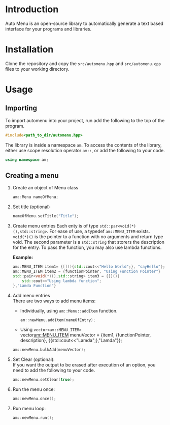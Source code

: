 # Introduction

Auto Menu is an open-source library to automatically generate a text based interface for your programs and libraries.

# Installation

Clone the repository and copy the `src/automenu.hpp` and `src/automenu.cpp` files to your working directory.

# Usage

## Importing

To import automenu into your project, run add the following to the top of the program.

```cpp
#include<path_to_dir/automenu.hpp>
```

The library is inside a namespace `am`. To access the contents of the library, either use scope resolution operator `am::`, or add the following to your code.

```cpp
using namespace am;
```

## Creating a menu

1. Create an object of Menu class

   ```cpp
   am::Menu nameOfMenu;
   ```

1. Set title (optional)

   ```cpp
   nameOfMenu.setTitle("Title");
   ```

1. Create menu entries 
   Each enty is of type `std::par<void(*)(),std::string>`. For ease of use, a typedef `am::MENU_ITEM` exists. `void(*)()` is the pointer to a function with no arguments and return type void. The second parameter is a `std::string` that storers the description for the entry. To pass the function, you may also use lambda functions. 
   
   **Example:**

   ```cpp
   am::MENU_ITEM item1= {[](){std::cout<<"Hello World";}, "sayHello"};  
   am::MENU_ITEM item2 = {functionPointer, "Using Function Pointer"}
   std::pair<void(*)(),std::string> item3 = {[](){
       std::cout<<"Using lambda function";
   },"Lamda Function"}
   ```

1. Add menu entries  
   There are two ways to add menu items:  
   - Individually, using `am::Menu::addItem` function.
     ```cpp
     am::newMenu.addItem(nameOfEntry);
     ```
   - Using `vector<am::MENU_ITEM>`  
    vector<am::MENU_ITEM> menuVector = {item1, {functionPointer, description}, {[](){std::cout<<"Lamda";},"Lamda"}};
    ```cpp
    am::newMenu.bulkAdd(menuVector);
    ```
1. Set Clear (optional):  
   If you want the output to be erased after execution of an option, you need to add the following to your code.  
   ```cpp
   am::newMenu.setClear(true);
   ```
1. Run the menu once:  
   ```cpp
   am::newMenu.once();
   ```
1. Run menu loop:  
   ```cpp
   am::newMenu.run();
   ```

